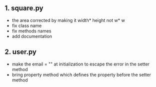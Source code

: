 ## 1. square.py

- the area corrected by making it width* height not w* w
- fix class name
- fix methods names
- add documentation

## 2. user.py

- make the email = "" at initialization to escape the error in the setter method
- bring property method which defines the property before the setter method
